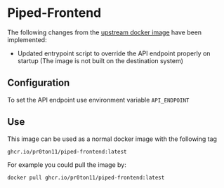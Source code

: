 # Piped-Frontend

The following changes from the [upstream docker image](https://github.com/TeamPiped/Piped)  have been implemented:

* Updated entrypoint script to override the API endpoint properly on startup (The image is not built on the destination system)

## Configuration

To set the API endpoint use environment variable ``` API_ENDPOINT ```

## Use

This image can be used as a normal docker image with the following tag

```
ghcr.io/pr0ton11/piped-frontend:latest
```

For example you could pull the image by:

```
docker pull ghcr.io/pr0ton11/piped-frontend:latest
```
